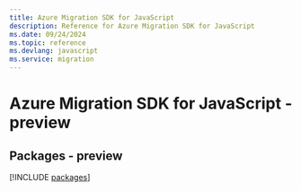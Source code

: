 ```yaml
---
title: Azure Migration SDK for JavaScript
description: Reference for Azure Migration SDK for JavaScript
ms.date: 09/24/2024
ms.topic: reference
ms.devlang: javascript
ms.service: migration
---
```

# Azure Migration SDK for JavaScript - preview
## Packages - preview
[!INCLUDE [packages](migration-index.md)]